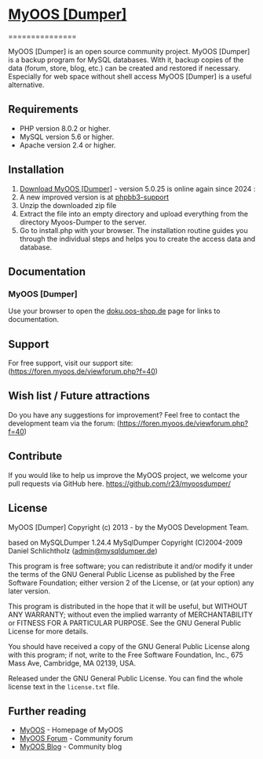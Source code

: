 # [MyOOS [Dumper]](https://www.oos-shop.de) 
===============

MyOOS [Dumper] is an open source community project. MyOOS [Dumper] is a backup program for MySQL databases. With it, backup copies of the data (forum, store, blog, etc.) can be created and restored if necessary. Especially for web space without shell access MyOOS [Dumper] is a useful alternative. 

Requirements
------------

- PHP version 8.0.2 or higher.
- MySQL version 5.6 or higher.
- Apache version 2.4 or higher.


Installation
------------

1. [Download MyOOS [Dumper]](https://github.com/r23/myoosdumper/releases) - version 5.0.25 is online again since 2024 :
2. A new improved version is at <a href="https://www.phpbb3-support.square7.ch/viewtopic.php?t=899&start=10" target=_blank> phpbb3-support</a>
3. Unzip the downloaded zip file 
4. Extract the file into an empty directory and upload everything from the directory Myoos-Dumper to the server.
5. Go to install.php with your browser. The installation routine guides you through the individual steps and helps you to create the access data and database. 


Documentation
-------------

### MyOOS [Dumper]
Use your browser to open the [doku.oos-shop.de](https://doku.oos-shop.de/myoos-benutzerhandbuch/ueber-myoos-dumper/) page for links to documentation.


Support
-------------
For free support, visit our support site: (https://foren.myoos.de/viewforum.php?f=40)



Wish list / Future attractions
-------------
Do you have any suggestions for improvement? Feel free to contact the development team via the forum: (https://foren.myoos.de/viewforum.php?f=40)




Contribute
-------------
If you would like to help us improve the MyOOS project, we welcome your pull requests via GitHub here.
https://github.com/r23/myoosdumper/


License
-------------
MyOOS [Dumper] Copyright (c) 2013 - by the MyOOS Development Team.

based on MySQLDumper 1.24.4
MySqlDumper Copyright (C)2004-2009 Daniel Schlichtholz (admin@mysqldumper.de)

This program is free software; you can redistribute it and/or modify it under 
the terms of the GNU General Public License as published by the Free Software 
Foundation; either version 2 of the License, or (at your option) any later 
version.

This program is distributed in the hope that it will be useful, but WITHOUT 
ANY WARRANTY; without even the implied warranty of MERCHANTABILITY or FITNESS 
FOR A PARTICULAR PURPOSE.  See the GNU General Public License for more 
details.

You should have received a copy of the GNU General Public License along with 
this program; if not, write to the Free Software Foundation, Inc., 675 Mass 
Ave, Cambridge, MA 02139, USA.

Released under the GNU General Public License. You can find the whole license text in the `license.txt` file.


## Further reading

* [MyOOS](https://www.oos-shop.de) - Homepage of MyOOS 
* [MyOOS Forum](https://foren.myoos.de/viewforum.php?f=40) - Community forum
* [MyOOS Blog](https://blog.myoos.de) - Community blog
